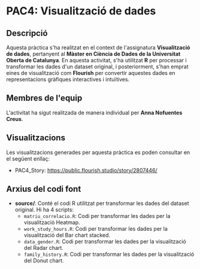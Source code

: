 # PAC4: Visualització de dades

## Descripció
Aquesta pràctica s'ha realitzat en el context de l'assignatura **Visualització de dades**, pertanyent al **Màster en Ciència de Dades de la Universitat Oberta de Catalunya**. En aquesta activitat, s'ha utilitzat **R** per processar i transformar les dades d'un dataset original, i posteriorment, s'han emprat eines de visualització com **Flourish** per convertir aquestes dades en representacions gràfiques interactives i intuïtives.

## Membres de l'equip
L'activitat ha sigut realitzada de manera individual per **Anna Nofuentes Creus**.

## Visualitzacions
Les visualitzacions generades per aquesta pràctica es poden consultar en el següent enllaç:

- PAC4_Story: https://public.flourish.studio/story/2807446/

## Arxius del codi font
- **source/**: Conté el codi R utilitzat per transformar les dades del dataset original. Hi ha 4 scripts:
  - `matriu_correlacio.R`: Codi per transformar les dades per la visualització Heatmap.
  - `work_study_hours.R`: Codi per transformar les dades per la visualització del Bar chart stacked.
  - `data_gender.R`: Codi per transformar les dades per la visualització del Radar chart.
  - `family_history.R`: Codi per transformar les dades per la visualització del Donut chart.
